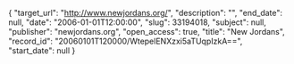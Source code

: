 {
  "target_url": "http://www.newjordans.org/", 
  "description": "", 
  "end_date": null, 
  "date": "2006-01-01T12:00:00", 
  "slug": 33194018, 
  "subject": null, 
  "publisher": "newjordans.org", 
  "open_access": true, 
  "title": "New Jordans", 
  "record_id": "20060101T120000/WtepelENXzxi5aTUqpIzkA==", 
  "start_date": null
}

